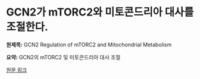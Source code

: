 # GCN2가 mTORC2와 미토콘드리아 대사를 조절한다.

**원제목:** GCN2 Regulation of mTORC2 and Mitochondrial Metabolism

**요약:** GCN2의 mTORC2 및 미토콘드리아 대사 조절

[원문 링크](https://scholar.google.com/scholar_url?url=https://search.proquest.com/openview/9ff10519dc6cb9b14091cf60e201c83d/1%3Fpq-origsite%3Dgscholar%26cbl%3D18750%26diss%3Dy&hl=ko&sa=X&d=11045369073466271252&ei=Gk53aL-hEffWieoPg4Tq4Qg&scisig=AAZF9b-yp0MLw_ZzssTbh1IxZZs0&oi=scholaralrt&hist=BNQUaiIAAAAJ:14506666337630168194:AAZF9b_PeNf8wT0-VehjnTVRx6QU&html=&pos=8&folt=kw-top)
